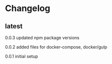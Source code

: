 # Changelog

## latest

0.0.3
updated npm package versions

0.0.2
added files for docker-compose, docker/gulp

0.0.1
initial setup
